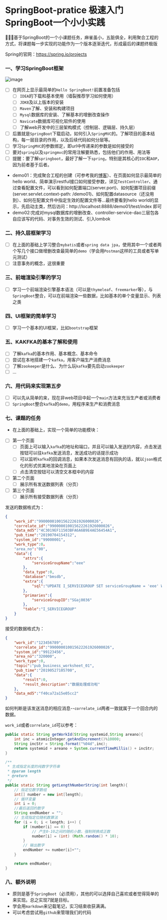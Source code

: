 # SpringBoot-pratice 极速入门SpringBoot一个小小实践
:watermelon::watermelon::watermelon:基于SpringBoot的一个小课题任务，麻雀虽小，五脏俱全，利用聚合工程的方式，将课题每一步实现的功能作为一个版本逐渐迭代，形成最后的课题终极版

Spring的官网：https://spring.io/projects

### 一、学习SpringBoot框架

![image](http://bloghello.oursnail.cn/shixi1-1.png)

- [ ] 在网页上显示最简单的`Hello SpringBoot!`前置准备包括
    - [ ]  `IDEA`的下载和基本使用（墙裂推荐学习如何使用）
    - [ ]  `JDK8`及以上版本的安装
    - [ ]  `Maven`了解、安装和构建项目
    - [ ]  `Mysql`数据库的安装、了解基本的增删改查操作
    - [ ]  `Navicate`数据库可视化软件的使用
    - [ ]  了解web开发中的三层架构模式（控制层、逻辑层、持久层）

- [ ]  后置就是`SpringBoot`下载启动，如何引入`SpringMVC`的。了解项目的基本结构，每一层目录的作用，以及后续代码如何分层等。
- [ ]  学习`SpringMVC`的参数绑定，即url中传递来的参数是如何接受的
- [ ]  要对`spring`以及`springmvc`的常用注解要熟悉，包括他们的作用、用法等
- [ ]  提醒：要了解`springboot`，最好了解一下`spring`，特别是其核心的`IOC`和`AOP`，因为前者基于后者。

- demo01：完成聚合工程的创建（可参考我的[博客](https://sunweiguo.github.io/2019/04/17/mama-action/01-%E8%81%9A%E5%90%88%E5%B7%A5%E7%A8%8B%E5%88%9B%E5%BB%BA%E5%92%8C%E6%B3%A8%E5%86%8C%E4%B8%AD%E5%BF%83/)）、在页面如何显示最简单的hello world、简单演示restful接口如何接受参数，详见`TestController`、通过查看配置文件，可以看到如何配置端口(server.port)、如何配置项目前缀(server.servlet.context-path: /demo01)、如何配置datasource（还没用到）、如何在配置文件中指定生效的配置文件等...最终要看到hello world的显示，先启动主类，然后访问：http://localhost:8888/demo01/test/index 即可
- demo02:完成对mysql数据库的增删改查、controller-service-dao三层包各自应该写的代码、对事务生效的测试、引入lombok

### 二、持久层框架学习

- [ ]  在上面的基础上学习整合`mybatis`或者`spring data jpa`，使用其中一个或者两个写几个接口做增删改查最简单的`demo`（学会用`Postman`这样的工具或者写单元测试）
- [ ]  注意事务的概念，这很重要

### 三、前端渲染引擎的学习

- [ ]  学习一个前端渲染引擎基本语法（可以是`thymeleaf`、`freemarker`等），与`SpringBoot`整合，可以在前端渲染一些数据，比如基本的单个变量显示、列表之类

### 四、UI框架的简单学习

- [ ]  学习一个基本的UI框架，比如`bootstrap`框架

### 五、KAKFKA的基本了解和使用

- [ ]  了解`kafka`的基本作用、基本概念、基本命令
- [ ]  尝试在本地搭建一个`kafka`，用客户端生产消费消息
- [ ]  了解`zookeeper`是什么、为什么玩`kafka`要先启动`zookeeper`
- [ ]  ...

### 六、用代码来实现第五步

- [ ]  可以先从简单的来，现在非web项目中起一个`main`方法来充当生产者或消费者
- [ ]  `SpringBoot`整合`kafka`的`demo`，用程序来生产和消费消息

### 七、课题的任务

- 在上面的基础上，实现一个简单的功能模块：
- [ ]  第一个页面
	- [ ]  页面上可以输入`kafka`的地址和端口，并且可以输入发送的内容，点击发送按钮可以往`kafka`发送消息，发送成功的话提示成功
	- [ ]  可以监听`kafka`的回调消息，如果本次发送消息有回执的话，就以`json`格式化的形式优美地渲染在页面上
	- [ ]  点击清空按钮可以清空文本框中的内容
- [ ]  第二个页面
    - [ ]  展示所有发送数据列表（分页）
- [ ]  第三个页面
    - [ ]  展示所有接受数据列表（分页）

发送的数据格式为：

```json
{
    "work_id":"990000010015622261926000026",
    "correlate_id":"990000010015622261926000026",
    "data_md5":"4C3019EF11503BFA6A6B9E4AE56454A1",
    "pub_time":"20190704154312",
    "system_id":"99000001",
    "work_type":0，
    "area_no":"00",
    "data":{
        "attrs":{
            "serviceGroupName":"eee"
        },
        "data_type":0,
        "database":"bmsdb",
        "extra":{
            "sql":"UPDATE I_SERVICEGROUP SET serviceGroupName = 'eee' WHERE serviceGroupID = 'SGaj0036'"
        },
        "primaries":{
            "serviceGroupID":"SGaj0036"
        },
        "table":"I_SERVICEGROUP"
    }
}
```

接受的数据格式为：

```json
{
    "work_id":"123456789",
    "correlate_id":"990000010015622261926000026",
    "system_id":"99123456",
    "area_no":"320000",
    "work_type":0,
    "topic":"pub_business_worksheet_01",
    "pub_time":"20190527105700",
    "data":{
        "result":0,
        "result_description":"数据处理成功啦"
    },
    "data_md5":"f40ca72a15e05cc2"
}
```

如何判断是该发送消息的相应消息--`correlate_id`两者一致就属于一个回合内的数据。

`work_id`或者`correlate_id`可以参考：

```java
public static String getWorkId(String systemid,String areano){
    int inc = atomicInteger.getAndIncrement()%10000;
    String incStr = String.format("%04d",inc);
    return systemid + areano + System.currentTimeMillis() + incStr;
}

/**
 * 生成指定长度的纯数字字符串
 * @param length
 * @return
 */
public static String getLengthNumberString(int length){
    // 指定位数字数组
    int[] number = new int[length];
    // 循环变量
    int i = 0;
    //最后返回的数字
    String endNumber = "";
    // 生成指定位随机数算法
    for (i = 0; i < length; i++) {
        if (number[i] == 0) {
            // 产生0-10之间的随机小数，强制转换成正数
            number[i] = (int) (Math.random() * 10);
        }
        // 输出数字
        endNumber += number[i]+"";
    }

    return endNumber;
}
```

### 八、额外说明

- 原则是基于`SpringBoot`（必须用），其他的可以选择自己喜欢或者觉得简单的来实现。总之实现7就是目标。
- 学会用`markdown`来记载笔记，实习结束收获满满。
- 可以考虑尝试用`github`来管理我们的代码

